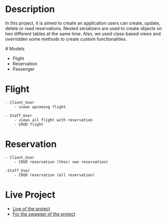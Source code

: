 # Description
<p> In this project, it is aimed to create an application users can create, update, delete or read reservations. Nested serializers are used to create objects on two different tables at the same time. Also, we used class-based views and overridden some methods to create custom functionalities.</p>
# Models 

- Flight
- Reservation
- Passenger

# Flight

    - Client_User
        - views upcoming flight

    - Staff_User
        - views all flight with reservation
        - CRUD flight

# Reservation

    - Client_User
        - CRUD reservation (their own reservation)

    -Staff_User
        - CRUD reservation (all reservation)

# Live Project
- <a href="https://pakizekilic.pythonanywhere.com">Live of the project</a>
- <a href="https://pakizekilic.pythonanywhere.com/swagger/">For the swagger of the project</a>

